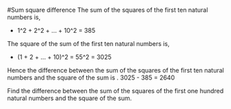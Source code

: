 #Sum square difference
The sum of the squares of the first ten natural numbers is,
* 1^2 + 2^2 + ... + 10^2 = 385

The square of the sum of the first ten natural numbers is,
* (1 + 2 + ... + 10)^2 = 55^2 = 3025

Hence the difference between the sum of the squares of the first ten natural numbers and the square of the sum is .
3025 - 385 = 2640

Find the difference between the sum of the squares of the first one hundred natural numbers and the square of the sum.
